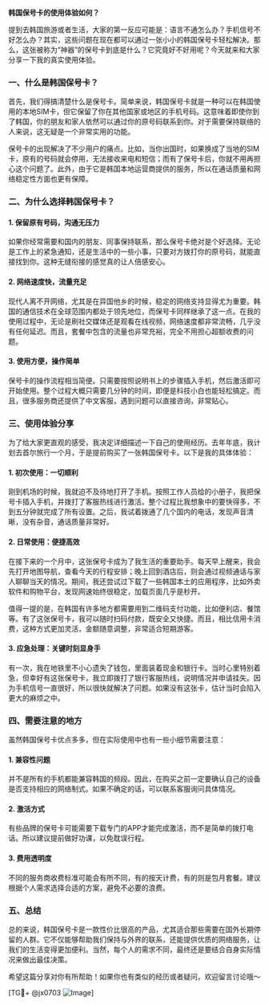 **韩国保号卡的使用体验如何？**

提到去韩国旅游或者生活，大家的第一反应可能是：语言不通怎么办？手机信号不好怎么办？其实，这些问题在现在都可以通过一张小小的韩国保号卡轻松解决。那么，这张被称为“神器”的保号卡到底是什么？它究竟好不好用呢？今天就来和大家分享一下我的真实使用体验。

### 一、什么是韩国保号卡？

首先，我们得搞清楚什么是保号卡。简单来说，韩国保号卡就是一种可以在韩国使用的本地SIM卡，但它保留了你在其他国家或地区的手机号码。这意味着即使你到了韩国，你的朋友和家人依然可以通过你的原号码联系到你。对于需要保持联络的人来说，这无疑是一个非常实用的功能。

保号卡的出现解决了不少用户的痛点。比如，当你出国时，如果换成了当地的SIM卡，原有的号码就会停用，无法接收来电和短信；而有了保号卡后，你就不用再担心这个问题了。此外，由于它是韩国本地运营商提供的服务，所以在通话质量和网络稳定性方面也更有保障。

### 二、为什么选择韩国保号卡？

#### 1. 保留原有号码，沟通无压力

如果你经常需要和国内的朋友、同事保持联系，那么保号卡绝对是个好选择。无论是工作上的紧急通知，还是生活中的一些小事，只要对方拨打你的原号码，就能直接找到你。这种无缝衔接的感觉真的让人倍感安心。

#### 2. 网络速度快，流量充足

现代人离不开网络，尤其是在异国他乡的时候，稳定的网络支持显得尤为重要。韩国的通信技术在全球范围内都处于领先地位，而保号卡同样继承了这一点。在我的使用过程中，无论是刷社交媒体还是观看在线视频，网络速度都非常流畅，几乎没有任何延迟。而且，套餐中包含的流量也非常充裕，完全不用担心超额收费的问题。

#### 3. 使用方便，操作简单

保号卡的操作流程相当简便。只需要按照说明书上的步骤插入手机，然后激活即可开始使用。整个过程大概只需要几分钟的时间，即便是科技小白也能轻松搞定。而且，很多服务商还提供了中文客服，遇到问题可以直接咨询，非常贴心。

### 三、使用体验分享

为了给大家更直观的感受，我决定详细描述一下自己的使用经历。去年年底，我计划去首尔旅行一个月，于是提前购买了一张韩国保号卡。以下是我的具体体验：

#### 1. 初次使用：一切顺利

刚到机场的时候，我就迫不及待地打开了手机。按照工作人员给的小册子，我把保号卡插入手机，并拨打了客服热线进行激活。整个过程比我想象中的要快得多，不到五分钟就完成了所有设置。之后，我试着拨通了几个国内的电话，发现声音清晰，没有杂音，通话质量非常好。

#### 2. 日常使用：便捷高效

在接下来的一个月中，这张保号卡成为了我生活的重要助手。每天早上醒来，我会先打开地图导航，查看今天的行程安排；晚上回到酒店后，则会通过视频通话与家人聊聊当天的情况。期间，我还尝试过下载了一些韩国本土的应用程序，比如外卖软件和购物平台，发现网速始终很稳定，加载页面几乎是秒开。

值得一提的是，在韩国有许多地方都需要用到二维码支付功能，比如便利店、餐馆等。有了这张保号卡，我可以随时扫码付款，既安全又快捷。而且，相比信用卡消费，这种方式更加灵活，金额随意调整，非常适合短期游客。

#### 3. 应急处理：关键时刻显身手

有一次，我在地铁里不小心遗失了钱包，里面装着现金和银行卡。当时心里特别着急，但幸好有这张保号卡，我立即拨打了银行客服热线，说明情况并申请挂失。因为手机信号一直很好，所以很快就解决了问题。如果没有这张卡，估计当时会陷入更大的麻烦之中。

### 四、需要注意的地方

虽然韩国保号卡优点多多，但在实际使用中也有一些小细节需要注意：

#### 1. 兼容性问题

并不是所有的手机都能兼容韩国的频段。因此，在购买之前一定要确认自己的设备是否支持相应的网络制式。如果不确定的话，可以联系客服询问具体情况。

#### 2. 激活方式

有些品牌的保号卡可能需要下载专门的APP才能完成激活，而不是简单的拨打电话。所以建议提前做好功课，以免耽误行程。

#### 3. 费用透明度

不同的服务商收费标准可能会有所不同，有的按天计费，有的则是包月套餐。建议根据个人需求选择合适的方案，避免不必要的浪费。

### 五、总结

总的来说，韩国保号卡是一款性价比很高的产品，尤其适合那些需要在国外长期停留的人群。它不仅能够帮助我们保持与外界的联系，还能提供优质的网络服务，让我们的生活变得更加便利。当然，每个人的需求不同，最终还是要结合自身实际情况来做出最佳决策。

希望这篇分享对你有所帮助！如果你也有类似的经历或者疑问，欢迎留言讨论哦～

[TG💪+ @jx0703 ![Image](https://github.com/user-attachments/assets/dbca1d08-cadb-493c-b0ec-ad6f7a83f270)]